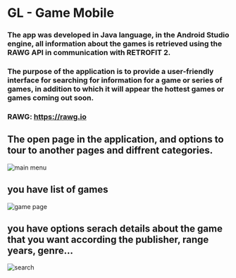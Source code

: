 
# GL - Game Mobile

### The app was developed in Java language, in the Android Studio engine, all information about the games is retrieved using the RAWG API in communication with RETROFIT 2. 
### The purpose of the application is to provide a user-friendly interface for searching for information for a game or series of games, in addition to which it will appear the hottest games or games coming out soon.
### RAWG:  https://rawg.io 

## The open page in the application, and options to tour to another pages and diffrent categories.
![main menu](https://user-images.githubusercontent.com/36056001/127822109-5666a1d8-af66-4cae-b6c6-ff69aa67d47a.png)

## you have list of games
![game page](https://user-images.githubusercontent.com/36056001/127822294-140cf6a9-f0ee-4118-a5d5-4e234f537326.png)

## you have options serach details about the game that you want according the publisher, range years, genre...
![search](https://user-images.githubusercontent.com/36056001/127822472-9bb3ef1a-9894-4734-a8fb-63026d841daf.png)
